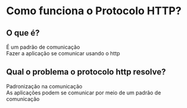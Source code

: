 # Como funciona o Protocolo HTTP?

## O que é?
É um padrão de comunicação<br>
Fazer a aplicação se comunicar usando o http<br>

## Qual o problema o protocolo http resolve?
Padronização na comunicação<br>
As aplicações podem se comunicar por meio de um padrão de comunicação<br>

